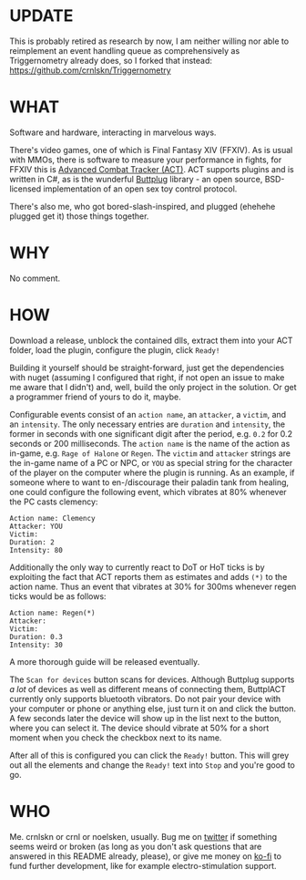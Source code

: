 # UPDATE

This is probably retired as research by now, I am neither willing nor able to reimplement an event handling queue as comprehensively as Triggernometry already does, so I forked that instead: https://github.com/crnlskn/Triggernometry

# WHAT

Software and hardware, interacting in marvelous ways.

There's video games, one of which is Final Fantasy XIV (FFXIV). As is usual with MMOs, there is software to measure your performance in fights, for FFXIV this is [Advanced Combat Tracker (ACT)](https://advancedcombattracker.com). ACT supports plugins and is written in C#, as is the wunderful [Buttplug](https://buttplug.io) library - an open source, BSD-licensed implementation of an open sex toy control protocol.

There's also me, who got bored-slash-inspired, and plugged (ehehehe plugged get it) those things together.

# WHY

No comment.

# HOW

Download a release, unblock the contained dlls, extract them into your ACT folder, load the plugin, configure the plugin, click `Ready!`

Building it yourself should be straight-forward, just get the dependencies with nuget (assuming I configured that right, if not open an issue to make me aware that I didn't) and, well, build the only project in the solution. Or get a programmer friend of yours to do it, maybe.

Configurable events consist of an `action name`, an `attacker`, a `victim`, and an `intensity`. The only necessary entries are `duration` and `intensity`, the former in seconds with one significant digit after the period, e.g. `0.2` for 0.2 seconds or 200 milliseconds. The `action name` is the name of the action as in-game, e.g. `Rage of Halone` or `Regen`. The `victim` and `attacker` strings are the in-game name of a PC or NPC, or `YOU` as special string for the character of the player on the computer where the plugin is running. As an example, if someone where to want to en-/discourage their paladin tank from healing, one could configure the following event, which vibrates at 80% whenever the PC casts clemency:

```
Action name: Clemency
Attacker: YOU
Victim:
Duration: 2
Intensity: 80
```

Additionally the only way to currently react to DoT or HoT ticks is by exploiting the fact that ACT reports them as estimates and adds `(*)` to the action name. Thus an event that vibrates at 30% for 300ms whenever regen ticks would be as follows:

```
Action name: Regen(*)
Attacker: 
Victim:
Duration: 0.3
Intensity: 30
```

A more thorough guide will be released eventually.

The `Scan for devices` button scans for devices. Although Buttplug supports *a lot* of devices as well as different means of connecting them, ButtplACT currently only supports bluetooth vibrators. Do not pair your device with your computer or phone or anything else, just turn it on and click the button. A few seconds later the device will show up in the list next to the button, where you can select it. The device should vibrate at 50% for a short moment when you check the checkbox next to its name.

After all of this is configured you can click the `Ready!` button. This will grey out all the elements and change the `Ready!` text into `Stop` and you're good to go.

# WHO

Me. crnlskn or crnl or noelsken, usually. Bug me on [twitter](https://twitter.com/noelsken) if something seems weird or broken (as long as you don't ask questions that are answered in this README already, please), or give me money on [ko-fi](https://ko-fi.com/crnlskn) to fund further development, like for example electro-stimulation support.
